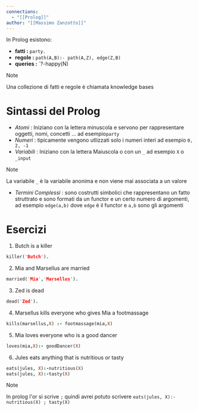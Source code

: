 ```yaml
---
connections:
  - "[[Prolog]]"
author: "[[Massimo Zanzotto]]"
---
```

In Prolog  esistono:

- **fatti :**  `party.`
- **regole :** `path(A,B):- path(A,Z), edge(Z,B)`
- **queries :** `?-happy(N)

>[!note]
>Una collezione di fatti e regole è chiamata knowledge bases

# Sintassi del Prolog

- *Atomi* : Iniziano con la lettera minuscola e servono per rappresentare oggetti, nomi, concetti ...  ad esempio`party`
- *Numeri* : tipicamente vengono utlizzati solo i numeri interi ad esempio `0, 2, -1`
- *Variabili* : Iniziano con la lettera Maiuscola o con un `_` ad esempio `X` o `_input`
>[!note]
>La variabile `_` è la variabile anonima e non viene mai associata a un valore
- *Termini Complessi* : sono costrutti simbolici che rappresentano un fatto struttrato e sono formati da un functor e un certo numero di argomenti, ad esempio `edge(a,b)` dove `edge` è il functor e `a,b` sono gli argomenti


# Esercizi

1. Butch is a killer
```Prolog
killer('Butch').
```

2. Mia and Marsellus are married
```Prolog
married('Mia','Marsellus').
```

3. Zed is dead
```Prolog
dead('Zed').
```

4. Marsellus kills everyone who gives Mia a footmassage
```Prolog
kills(marsellus,X) :- footmassage(mia,X)
```

5. Mia loves everyone who is a good dancer
```Prolog
loves(mia,X):- goodDancer(X)
```

6. Jules eats anything that is nutritious or tasty
```Prolog
eats(jules, X):-nutritious(X)
eats(jules, X):-tasty(X)
```

>[!note]
>In prolog l'or si scrive `;` quindi avrei potuto scrivere
>`eats(jules, X):-nutritious(X) ; tasty(X)`
